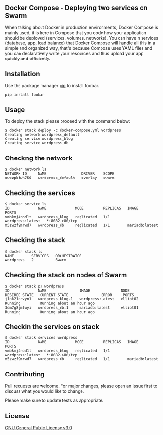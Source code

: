 ## Docker Compose - Deploying two services on Swarm

When talking about Docker in production environments, Docker Compose is mainly used, it is here in Compose that you code how your application should be deployed (services, volumes, networks). You can have n services (database, app, load balance) that Docker Compose will handle all this in a simple and organized way, that's because Compose uses YAML files and you can declaratively write your resources and thus upload your app quickly and efficiently.

## Installation

Use the package manager [pip](https://pip.pypa.io/en/stable/) to install foobar.

```bash
pip install foobar
```

## Usage

To deploy the stack please proceed with the command below:

```shell
$ docker stack deploy -c docker-compose.yml wordpress
Creating network wordpress_default
Creating service wordpress_blog
Creating service wordpress_db
```

## Checkng the network

```shell
$ docker network ls
NETWORK ID     NAME                DRIVER    SCOPE
owezpbfwk750   wordpress_default   overlay   swarm
```

## Checking the services

```
$ docker service ls
ID             NAME             MODE         REPLICAS   IMAGE              PORTS
vmbkmj4rod1t   wordpress_blog   replicated   1/1        wordpress:latest   *:8082->80/tcp
m5zwzf9mrwd7   wordpress_db     replicated   1/1        mariadb:latest
```

## Checking the stack

```
$ docker stack ls
NAME        SERVICES   ORCHESTRATOR
wordpress   2          Swarm
```

## Checking the stack on nodes of Swarm

```
$ docker stack ps wordpress
ID             NAME               IMAGE              NODE       DESIRED STATE   CURRENT STATE               ERROR     PORTS
j1nk21qrvyn1   wordpress_blog.1   wordpress:latest   elliot02   Running         Running about an hour ago
3dm7g8jmlwyi   wordpress_db.1     mariadb:latest     elliot01   Running         Running about an hour ago
```

## Checkin the services on stack

```
$ docker stack services wordpress
ID             NAME             MODE         REPLICAS   IMAGE              PORTS
vmbkmj4rod1t   wordpress_blog   replicated   1/1        wordpress:latest   *:8082->80/tcp
m5zwzf9mrwd7   wordpress_db     replicated   1/1        mariadb:latest
```

## Contributing
Pull requests are welcome. For major changes, please open an issue first to discuss what you would like to change.

Please make sure to update tests as appropriate.

## License
[GNU General Public License v3.0](https://github.com/Docker-Tutorialz/wordpress-docker-stack/blob/main/LICENSE)
